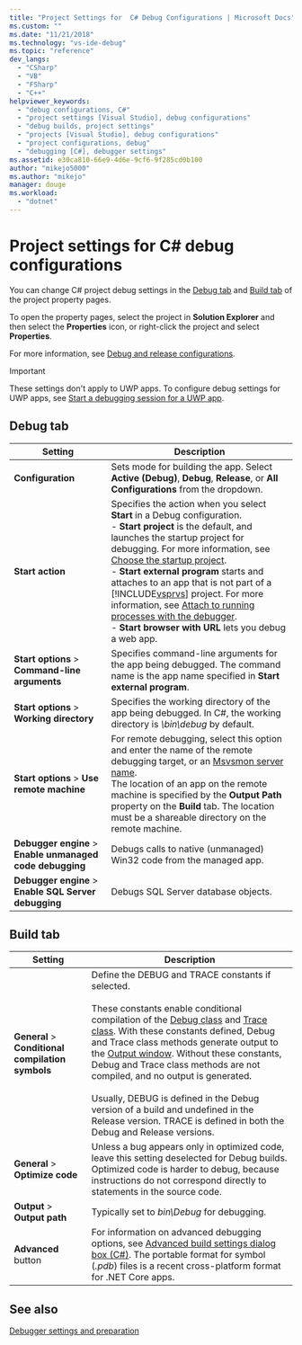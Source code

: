 ```yaml
---
title: "Project Settings for  C# Debug Configurations | Microsoft Docs"
ms.custom: ""
ms.date: "11/21/2018"
ms.technology: "vs-ide-debug"
ms.topic: "reference"
dev_langs: 
  - "CSharp"
  - "VB"
  - "FSharp"
  - "C++"
helpviewer_keywords: 
  - "debug configurations, C#"
  - "project settings [Visual Studio], debug configurations"
  - "debug builds, project settings"
  - "projects [Visual Studio], debug configurations"
  - "project configurations, debug"
  - "debugging [C#], debugger settings"
ms.assetid: e30ca810-66e9-4d6e-9cf6-9f285cd0b100
author: "mikejo5000"
ms.author: "mikejo"
manager: douge
ms.workload: 
  - "dotnet"
---
```

# Project settings for  C# debug configurations

You can change C# project debug settings in the [Debug tab](#debug-tab) and [Build tab](#build-tab) of the project property pages. 

To open the property pages, select the project in **Solution Explorer** and then select the **Properties** icon, or right-click the project and select **Properties**.

For more information, see [Debug and release configurations](how-to-set-debug-and-release-configurations.md). 

>[!IMPORTANT]
>These settings don't apply to UWP apps. To configure debug settings for UWP apps, see [Start a debugging session for a UWP app](start-a-debugging-session-for-a-store-app-in-visual-studio-vb-csharp-cpp-and-xaml.md).  
  
## Debug tab  
  
|Setting|Description|
|-------------------------------------| - |
| **Configuration** | Sets mode for building the app. Select **Active (Debug)**, **Debug**, **Release**, or **All Configurations** from the dropdown. |
| **Start action** | Specifies the action when you select **Start** in a Debug configuration.<br />- **Start project** is the default, and launches the startup project for debugging. For more information, see [Choose the startup project](/previous-versions/visualstudio/visual-studio-2010/0s590bew(v=vs.100)).<br />- **Start external program** starts and attaches to an app that is not part of a [!INCLUDE[vsprvs](../code-quality/includes/vsprvs_md.md)] project. For more information, see [Attach to running processes with the debugger](attach-to-running-processes-with-the-visual-studio-debugger.md).<br />- **Start browser with URL** lets you debug a web app. |
| **Start options** > **Command-line arguments** | Specifies command-line arguments for the app being debugged. The command name is the app name specified in **Start external program**. |
| **Start options** > **Working directory** | Specifies the working directory of the app being debugged. In C#, the working directory is *\bin\debug* by default.
| **Start options** > **Use remote machine**|For remote debugging, select this option and enter the name of the remote debugging target, or an [Msvsmon server name](../debugger/remote-debugging.md). <br />The location of an app on the remote machine is specified by the **Output Path** property on the **Build** tab. The location must be a shareable directory on the remote machine. 
| **Debugger engine** > **Enable unmanaged code debugging** | Debugs calls to native (unmanaged) Win32 code from the managed app. |
| **Debugger engine** > **Enable SQL Server debugging** | Debugs SQL Server database objects. |
  
## Build tab  
  
|Setting|Description|  
|-------------|-----------------|  
|**General** > **Conditional compilation symbols**|Define the DEBUG and TRACE constants if selected.<br /><br /> These constants enable conditional compilation of the [Debug class](/dotnet/api/system.diagnostics.debug) and [Trace class](/dotnet/api/system.diagnostics.trace). With these constants defined, Debug and Trace class methods generate output to the [Output window](../ide/reference/output-window.md). Without these constants, Debug and Trace class methods are not compiled, and no output is generated.<br /><br />Usually, DEBUG is defined in the Debug version of a build and undefined in the Release version. TRACE is defined in both the Debug and Release versions.|  
|**General** > **Optimize code**|Unless a bug appears only in optimized code, leave this setting deselected for Debug builds. Optimized code is harder to debug, because instructions do not correspond directly to statements in the source code.|  
|**Output** > **Output path**|Typically set to *bin\Debug* for debugging.|
|**Advanced** button|For information on advanced debugging options, see [Advanced build settings dialog box (C#)](../ide/reference/advanced-build-settings-dialog-box-csharp.md). The portable format for symbol (*.pdb*) files is a recent cross-platform format for .NET Core apps. 
  
## See also  
 [Debugger settings and preparation](../debugger/debugger-settings-and-preparation.md)